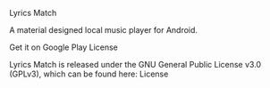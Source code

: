 Lyrics Match

A material designed local music player for Android.

 Get it on Google Play
License

Lyrics Match is released under the GNU General Public License v3.0 (GPLv3), which can be found here: License
